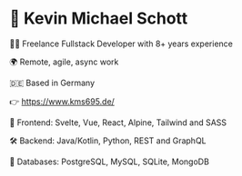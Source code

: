 # 👋 Kevin Michael Schott

🧑‍💻 Freelance Fullstack Developer with 8+ years experience

🌍 Remote, agile, async work

🇩🇪 Based in Germany

👉 https://www.kms695.de/

💅 Frontend: Svelte, Vue, React, Alpine, Tailwind and SASS

🛠️ Backend: Java/Kotlin, Python, REST and GraphQL

🚀 Databases: PostgreSQL, MySQL, SQLite, MongoDB

<br>

<!-- Credits for the icon overview: https://github.com/alexandresanlim/Badges4-README.md-Profile -->

<!-- [![](https://img.shields.io/badge/website-000000?style=for-the-badge&logo=About.me&logoColor=white)](https://www.kms695.de)
[![](https://img.shields.io/badge/LinkedIn-0077B5?style=for-the-badge&logo=linkedin&logoColor=white)](https://www.linkedin.com/in/kmschott) -->

<!-- ![]() ![]() ![]() -->
